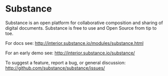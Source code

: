 # Substance

Substance is an open platform for collaborative composition and sharing of digital documents. Substance is free to use and Open Source from tip to toe.

For docs see: http://interior.substance.io/modules/substance.html

For an early demo see: http://interior.substance.io/substance/

To suggest a feature, report a bug, or general discussion: http://github.com/substance/substance/issues/